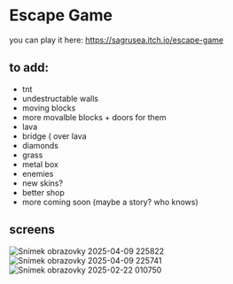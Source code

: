 # Escape Game
you can play it here: https://sagrusea.itch.io/escape-game

## to add:
- tnt
- undestructable walls
- moving blocks
- more movalble blocks + doors for them
- lava
- bridge ( over lava
- diamonds
- grass
- metal box
- enemies
- new skins?
- better shop
- more coming soon (maybe a story? who knows)

## screens
![Snímek obrazovky 2025-04-09 225822](https://github.com/user-attachments/assets/287f4a0d-1d08-46ac-8ad8-19f2f8122252)
![Snímek obrazovky 2025-04-09 225741](https://github.com/user-attachments/assets/495dbbb3-19af-4b07-b807-9c97e4f1ca16)
![Snímek obrazovky 2025-02-22 010750](https://github.com/user-attachments/assets/efa93211-3a49-47fc-83a6-1a0eb650a1b1)